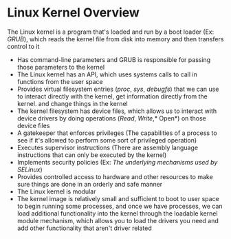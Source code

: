 # Linux Kernel Overview

The Linux kernel is a program that's loaded and run by a boot loader (Ex: *GRUB*), which reads the kernel file from disk into memory and then transfers control to it

* Has command-line parameters and GRUB is responsible for passing those parameters to the kernel
* The Linux kernel has an API, which uses systems calls to call in functions from the user space
* Provides virtual filesystem entries (*proc*, *sys*, *debugfs*) that we can use to interact directly with the kernel, get information directly from the kernel. and change things in the kernel
* The kernel filesystem has device files, which allows us to interact with device drivers by doing operations (*Read*, *Write*,* Open*) on those device files
* A gatekeeper that enforces privileges (The capabilities of a process to see if it's allowed to perform some sort of privileged operation)
* Executes supervisor instructions (There are assembly language instructions that can only be executed by the kernel)
* Implements security policies (Ex: *The underlying mechanisms used by SELinux*)
* Provides controlled access to hardware and other resources to make sure things are done in an orderly and safe manner
* The Linux kernel is modular
* The kernel image is relatively small and sufficient to boot to user space to begin running some processes, and once we have processes, we can load additional functionality into the kernel through the loadable kernel module mechanism, which allows you to load the drivers you need and add other functionality that aren't driver related
